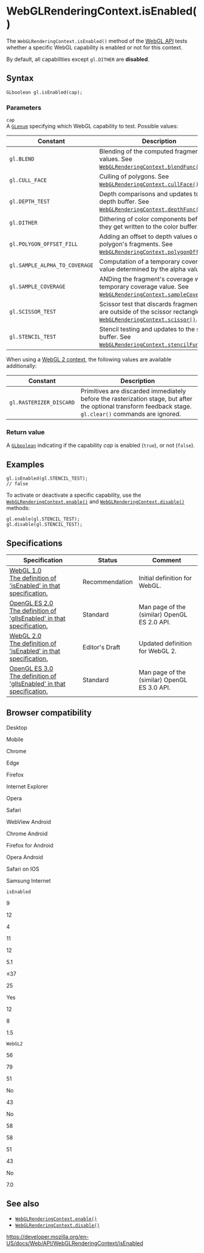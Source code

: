WebGLRenderingContext.isEnabled()
=================================

The `WebGLRenderingContext.isEnabled()` method of the [WebGL API](../webgl_api) tests whether a specific WebGL capability is enabled or not for this context.

By default, all capabilities except `gl.DITHER` are **disabled**.

Syntax
------

    GLboolean gl.isEnabled(cap);

### Parameters

`cap`  
A [`GLenum`](../webgl_api/types) specifying which WebGL capability to test. Possible values:

<table><thead><tr class="header"><th>Constant</th><th>Description</th></tr></thead><tbody><tr class="odd"><td><code>gl.BLEND</code></td><td>Blending of the computed fragment color values. See <a href="blendfunc"><code>WebGLRenderingContext.blendFunc()</code></a>.</td></tr><tr class="even"><td><code>gl.CULL_FACE</code></td><td>Culling of polygons. See <a href="cullface"><code>WebGLRenderingContext.cullFace()</code></a>.</td></tr><tr class="odd"><td><code>gl.DEPTH_TEST</code></td><td>Depth comparisons and updates to the depth buffer. See <a href="depthfunc"><code>WebGLRenderingContext.depthFunc()</code></a>.</td></tr><tr class="even"><td><code>gl.DITHER</code></td><td>Dithering of color components before they get written to the color buffer.</td></tr><tr class="odd"><td><code>gl.POLYGON_OFFSET_FILL</code></td><td>Adding an offset to depth values of polygon's fragments. See <a href="polygonoffset"><code>WebGLRenderingContext.polygonOffset()</code></a>.</td></tr><tr class="even"><td><code>gl.SAMPLE_ALPHA_TO_COVERAGE</code></td><td>Computation of a temporary coverage value determined by the alpha value.</td></tr><tr class="odd"><td><code>gl.SAMPLE_COVERAGE</code></td><td>ANDing the fragment's coverage with the temporary coverage value. See <a href="samplecoverage"><code>WebGLRenderingContext.sampleCoverage()</code></a>.</td></tr><tr class="even"><td><code>gl.SCISSOR_TEST</code></td><td>Scissor test that discards fragments that are outside of the scissor rectangle. See <a href="scissor"><code>WebGLRenderingContext.scissor()</code></a>.</td></tr><tr class="odd"><td><code>gl.STENCIL_TEST</code></td><td>Stencil testing and updates to the stencil buffer. See <a href="stencilfunc"><code>WebGLRenderingContext.stencilFunc()</code></a>.</td></tr></tbody></table>

When using a [WebGL 2 context](../webgl2renderingcontext), the following values are available additionally:

<table><thead><tr class="header"><th>Constant</th><th>Description</th></tr></thead><tbody><tr class="odd"><td><code>gl.RASTERIZER_DISCARD</code></td><td>Primitives are discarded immediately before the rasterization stage, but after the optional transform feedback stage. <code>gl.clear()</code> commands are ignored.</td></tr></tbody></table>

### Return value

A [`GLboolean`](../webgl_api/types) indicating if the capability *cap* is enabled (`true`), or not (`false`).

Examples
--------

    gl.isEnabled(gl.STENCIL_TEST);
    // false

To activate or deactivate a specific capability, use the [`WebGLRenderingContext.enable()`](enable) and [`WebGLRenderingContext.disable()`](disable) methods:

    gl.enable(gl.STENCIL_TEST);
    gl.disable(gl.STENCIL_TEST);

Specifications
--------------

<table><thead><tr class="header"><th>Specification</th><th>Status</th><th>Comment</th></tr></thead><tbody><tr class="odd"><td><a href="https://www.khronos.org/registry/webgl/specs/latest/1.0/#5.14.3">WebGL 1.0<br />
<span class="small">The definition of 'isEnabled' in that specification.</span></a></td><td><span class="spec-rec">Recommendation</span></td><td>Initial definition for WebGL.</td></tr><tr class="even"><td><a href="https://www.khronos.org/opengles/sdk/docs/man/xhtml/glIsEnabled.xml">OpenGL ES 2.0<br />
<span class="small">The definition of 'glIsEnabled' in that specification.</span></a></td><td><span class="spec-standard">Standard</span></td><td>Man page of the (similar) OpenGL ES 2.0 API.</td></tr><tr class="odd"><td><a href="https://www.khronos.org/registry/webgl/specs/latest/2.0/#3.7.2">WebGL 2.0<br />
<span class="small">The definition of 'isEnabled' in that specification.</span></a></td><td><span class="spec-ed">Editor's Draft</span></td><td>Updated definition for WebGL 2.</td></tr><tr class="even"><td><a href="https://www.khronos.org/opengles/sdk/docs/man3/html/glIsEnabled.xhtml">OpenGL ES 3.0<br />
<span class="small">The definition of 'glIsEnabled' in that specification.</span></a></td><td><span class="spec-standard">Standard</span></td><td>Man page of the (similar) OpenGL ES 3.0 API.</td></tr></tbody></table>

Browser compatibility
---------------------

Desktop

Mobile

Chrome

Edge

Firefox

Internet Explorer

Opera

Safari

WebView Android

Chrome Android

Firefox for Android

Opera Android

Safari on IOS

Samsung Internet

`isEnabled`

9

12

4

11

12

5.1

≤37

25

Yes

12

8

1.5

`WebGL2`

56

79

51

No

43

No

58

58

51

43

No

7.0

See also
--------

-   [`WebGLRenderingContext.enable()`](enable)
-   [`WebGLRenderingContext.disable()`](disable)

<a href="https://developer.mozilla.org/en-US/docs/Web/API/WebGLRenderingContext/isEnabled" class="_attribution-link">https://developer.mozilla.org/en-US/docs/Web/API/WebGLRenderingContext/isEnabled</a>
